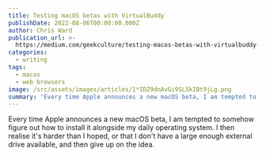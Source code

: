 ```yaml
---
title: Testing macOS betas with VirtualBuddy
publishDate: 2022-08-06T00:00:00.000Z
author: Chris Ward
publication_url: >-
  https://medium.com/geekculture/testing-macos-betas-with-virtualbuddy-c4f38d680d99
categories:
  - writing
tags:
  - macos
  - web browsers
image: /src/assets/images/articles/1*IDZ9dnAvGi9SL5kIBt9jLg.png
summary: 'Every time Apple announces a new macOS beta, I am tempted to somehow'
---
```


Every time Apple announces a new macOS beta, I am tempted to somehow
figure out how to install it alongside my daily operating system. I then
realise it's harder than I hoped, or that I don't have a large enough
external drive available, and then give up on the idea.
